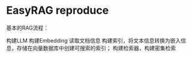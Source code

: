 # EasyRAG reproduce

基本的RAG流程：

构建LLM
构建Embedding
读取文档信息
构建索引，将文本信息转换为嵌入信息，存储在向量数据库中创建可搜索的索引；
构建检索器，构建密集检索
